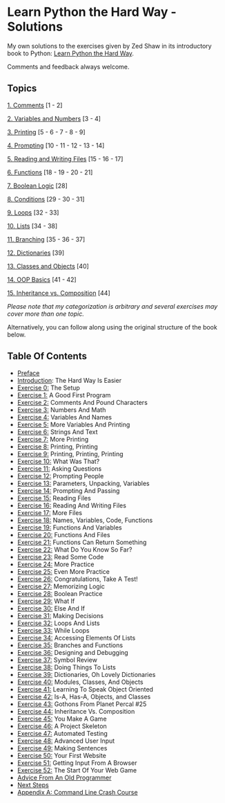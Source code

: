 # Learn Python the Hard Way - Solutions

My own solutions to the exercises given by Zed Shaw in its introductory book to Python: [Learn Python the Hard Way](https://learnpythonthehardway.org/python3/).  

Comments and feedback always welcome. 

## Topics

[1. Comments](https://github.com/GiuseppeBaldini/Learn-Python-the-Hard-Way/tree/master/01.%20Comments)  [1 - 2]  

[2. Variables and Numbers](https://github.com/GiuseppeBaldini/Learn-Python-the-Hard-Way/tree/master/02.%20Variables%20and%20Numbers) [3 - 4]  

[3. Printing](https://github.com/GiuseppeBaldini/Learn-Python-the-Hard-Way/tree/master/03.%20Printing)  [5 - 6 - 7 - 8 - 9]  

[4. Prompting](https://github.com/GiuseppeBaldini/Learn-Python-the-Hard-Way/tree/master/04.%20Prompting)  [10 - 11 - 12 - 13 - 14]  

[5. Reading and Writing Files](https://github.com/GiuseppeBaldini/Learn-Python-the-Hard-Way/tree/master/05.%20Reading%20and%20Writing%20Files)  [15 - 16 - 17]  

[6. Functions](https://github.com/GiuseppeBaldini/Learn-Python-the-Hard-Way/tree/master/06.%20Functions)  [18 - 19 - 20 - 21]  

[7. Boolean Logic](https://github.com/GiuseppeBaldini/Learn-Python-the-Hard-Way/tree/master/07.%20Boolean%20Logic)  [28]  

[8. Conditions](https://github.com/GiuseppeBaldini/Learn-Python-the-Hard-Way/tree/master/08.%20Conditions)  [29 - 30 - 31]  

[9. Loops](https://github.com/GiuseppeBaldini/Learn-Python-the-Hard-Way/tree/master/09.%20Loops)  [32 - 33]    

[10. Lists](https://github.com/GiuseppeBaldini/Learn-Python-the-Hard-Way/tree/master/10.%20Lists)  [34 - 38]  

[11. Branching](https://github.com/GiuseppeBaldini/Learn-Python-the-Hard-Way/tree/master/11.%20Branches)  [35 - 36 - 37]

[12. Dictionaries](https://github.com/GiuseppeBaldini/Learn-Python-the-Hard-Way/tree/master/12.%20Dictionaries)  [39]  

[13. Classes and Objects](https://github.com/GiuseppeBaldini/Learn-Python-the-Hard-Way/tree/master/13.%20Classes%20and%20Objects) [40]   

[14. OOP Basics](https://github.com/GiuseppeBaldini/Learn-Python-the-Hard-Way/tree/master/14.%20OOP%20Basics)  [41 - 42]  

[15. Inheritance vs. Composition](https://github.com/GiuseppeBaldini/Learn-Python-the-Hard-Way/tree/master/15.%20Inheritance%20vs.%20Composition)  [44]

_Please note that my categorization is arbitrary and several exercises may cover more than one topic._

Alternatively, you can follow along using the original structure of the book below.

## Table Of Contents

* [Preface](https://learnpythonthehardway.org/python3/preface.html)
* [Introduction](https://learnpythonthehardway.org/python3/intro.html): The Hard Way Is Easier
* [Exercise 0:](https://learnpythonthehardway.org/python3/ex0.html) The Setup
* [Exercise 1:](https://learnpythonthehardway.org/python3/ex1.html) A Good First Program
* [Exercise 2:](https://learnpythonthehardway.org/python3/ex2.html) Comments And Pound Characters
* [Exercise 3:](https://learnpythonthehardway.org/python3/ex3.html) Numbers And Math
* [Exercise 4:](https://learnpythonthehardway.org/python3/ex4.html) Variables And Names
* [Exercise 5:](https://learnpythonthehardway.org/python3/ex5.html) More Variables And Printing
* [Exercise 6:](https://learnpythonthehardway.org/python3/ex6.html) Strings And Text
* [Exercise 7:](https://learnpythonthehardway.org/python3/ex7.html) More Printing
* [Exercise 8:](https://learnpythonthehardway.org/python3/ex8.html) Printing, Printing
* [Exercise 9:](https://learnpythonthehardway.org/python3/ex9.html) Printing, Printing, Printing
* [Exercise 10:](https://learnpythonthehardway.org/python3/ex10.html) What Was That?
* [Exercise 11:](https://learnpythonthehardway.org/python3/ex11.html) Asking Questions
* [Exercise 12:](https://learnpythonthehardway.org/python3/ex12.html) Prompting People
* [Exercise 13:](https://learnpythonthehardway.org/python3/ex13.html) Parameters, Unpacking, Variables
* [Exercise 14:](https://learnpythonthehardway.org/python3/ex14.html) Prompting And Passing
* [Exercise 15:](https://learnpythonthehardway.org/python3/ex15.html) Reading Files
* [Exercise 16:](https://learnpythonthehardway.org/python3/ex16.html) Reading And Writing Files
* [Exercise 17:](https://learnpythonthehardway.org/python3/ex17.html) More Files
* [Exercise 18:](https://learnpythonthehardway.org/python3/ex18.html) Names, Variables, Code, Functions
* [Exercise 19:](https://learnpythonthehardway.org/python3/ex19.html) Functions And Variables
* [Exercise 20:](https://learnpythonthehardway.org/python3/ex20.html) Functions And Files
* [Exercise 21:](https://learnpythonthehardway.org/python3/ex21.html) Functions Can Return Something
* [Exercise 22:](https://learnpythonthehardway.org/python3/ex22.html) What Do You Know So Far?
* [Exercise 23:](https://learnpythonthehardway.org/python3/ex23.html) Read Some Code
* [Exercise 24:](https://learnpythonthehardway.org/python3/ex24.html) More Practice
* [Exercise 25:](https://learnpythonthehardway.org/python3/ex25.html) Even More Practice
* [Exercise 26:](https://learnpythonthehardway.org/python3/ex26.html) Congratulations, Take A Test!
* [Exercise 27:](https://learnpythonthehardway.org/python3/ex27.html) Memorizing Logic
* [Exercise 28:](https://learnpythonthehardway.org/python3/ex28.html) Boolean Practice
* [Exercise 29:](https://learnpythonthehardway.org/python3/ex29.html) What If
* [Exercise 30:](https://learnpythonthehardway.org/python3/ex30.html) Else And If
* [Exercise 31:](https://learnpythonthehardway.org/python3/ex31.html) Making Decisions
* [Exercise 32:](https://learnpythonthehardway.org/python3/ex32.html) Loops And Lists
* [Exercise 33:](https://learnpythonthehardway.org/python3/ex33.html) While Loops
* [Exercise 34:](https://learnpythonthehardway.org/python3/ex34.html) Accessing Elements Of Lists
* [Exercise 35:](https://learnpythonthehardway.org/python3/ex35.html) Branches and Functions
* [Exercise 36:](https://learnpythonthehardway.org/python3/ex36.html) Designing and Debugging
* [Exercise 37:](https://learnpythonthehardway.org/python3/ex37.html) Symbol Review
* [Exercise 38:](https://learnpythonthehardway.org/python3/ex38.html) Doing Things To Lists
* [Exercise 39:](https://learnpythonthehardway.org/python3/ex39.html) Dictionaries, Oh Lovely Dictionaries
* [Exercise 40:](https://learnpythonthehardway.org/python3/ex40.html) Modules, Classes, And Objects
* [Exercise 41:](https://learnpythonthehardway.org/python3/ex41.html) Learning To Speak Object Oriented
* [Exercise 42:](https://learnpythonthehardway.org/python3/ex42.html) Is-A, Has-A, Objects, and Classes
* [Exercise 43:](https://learnpythonthehardway.org/python3/ex43.html) Gothons From Planet Percal #25
* [Exercise 44:](https://learnpythonthehardway.org/python3/ex44.html) Inheritance Vs. Composition
* [Exercise 45:](https://learnpythonthehardway.org/python3/ex45.html) You Make A Game
* [Exercise 46:](https://learnpythonthehardway.org/python3/ex46.html) A Project Skeleton
* [Exercise 47:](https://learnpythonthehardway.org/python3/ex47.html) Automated Testing
* [Exercise 48:](https://learnpythonthehardway.org/python3/ex48.html) Advanced User Input
* [Exercise 49:](https://learnpythonthehardway.org/python3/ex49.html) Making Sentences
* [Exercise 50:](https://learnpythonthehardway.org/python3/ex50.html) Your First Website
* [Exercise 51:](https://learnpythonthehardway.org/python3/ex51.html) Getting Input From A Browser
* [Exercise 52:](https://learnpythonthehardway.org/python3/ex52.html) The Start Of Your Web Game
* [Advice From An Old Programmer](https://learnpythonthehardway.org/python3/advice.html)
* [Next Steps](https://learnpythonthehardway.org/python3/next.html)
* [Appendix A: Command Line Crash Course](https://learnpythonthehardway.org/python3/appendixa.html)

